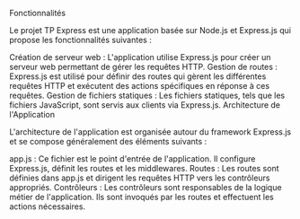 
Fonctionnalités
                  
Le projet TP Express est une application basée sur Node.js et Express.js qui propose les fonctionnalités suivantes :

Création de serveur web : L'application utilise Express.js pour créer un serveur web permettant de gérer les requêtes HTTP.
Gestion de routes : Express.js est utilisé pour définir des routes qui gèrent les différentes requêtes HTTP et exécutent des actions spécifiques en réponse à ces requêtes.
Gestion de fichiers statiques : Les fichiers statiques, tels que les fichiers JavaScript, sont servis aux clients via Express.js.
Architecture de l'Application

L'architecture de l'application est organisée autour du framework Express.js et se compose généralement des éléments suivants :

app.js : Ce fichier est le point d'entrée de l'application. Il configure Express.js, définit les routes et les middlewares.
Routes : Les routes sont définies dans app.js et dirigent les requêtes HTTP vers les contrôleurs appropriés.
Contrôleurs : Les contrôleurs sont responsables de la logique métier de l'application. Ils sont invoqués par les routes et effectuent les actions nécessaires.
